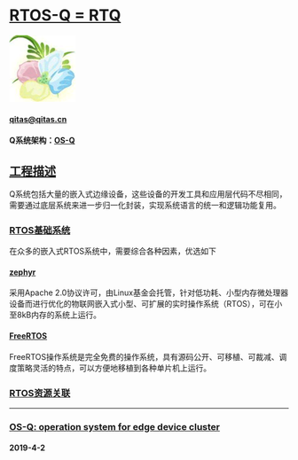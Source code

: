 ﻿# [RTOS-Q = RTQ](https://github.com/OS-Q/RTQ) 

[![sites](OS-Q/OS-Q.png)](http://www.OS-Q.com)

####  qitas@qitas.cn
####  Q系统架构：[OS-Q](https://github.com/OS-Q/OS-Q)


## [工程描述](https://github.com/OS-Q/RTQ/wiki) 

Q系统包括大量的嵌入式边缘设备，这些设备的开发工具和应用层代码不尽相同，需要通过底层系统来进一步归一化封装，实现系统语言的统一和逻辑功能复用。

### [RTOS基础系统](OS-Q/)

在众多的嵌入式RTOS系统中，需要综合各种因素，优选如下

#### [zephyr](https://github.com/OS-Q/zephyr)

采用Apache 2.0协议许可，由Linux基金会托管，针对低功耗、小型内存微处理器设备而进行优化的物联网嵌入式小型、可扩展的实时操作系统（RTOS），可在小至8kB内存的系统上运行。

#### [FreeRTOS](https://github.com/OS-Q/FreeRTOS)

FreeRTOS操作系统是完全免费的操作系统，具有源码公开、可移植、可裁减、调度策略灵活的特点，可以方便地移植到各种单片机上运行。


###  [RTOS资源关联](https://github.com/Qitas/RTOS)

---

###  [OS-Q: operation system for edge device cluster](http://www.OS-Q.com)
####  2019-4-2
